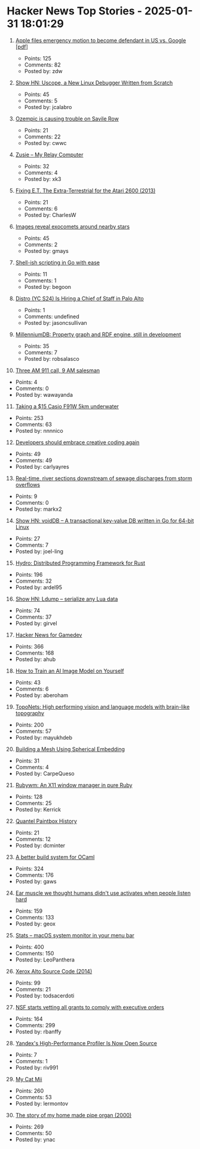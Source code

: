 # Hacker News Top Stories - 2025-01-31 18:01:29

1. [Apple files emergency motion to become defendant in US vs. Google [pdf]](https://storage.courtlistener.com/recap/gov.uscourts.dcd.223205/gov.uscourts.dcd.223205.1158.0_1.pdf)
   - Points: 125
   - Comments: 82
   - Posted by: zdw

2. [Show HN: Uscope, a New Linux Debugger Written from Scratch](https://github.com/jcalabro/uscope)
   - Points: 45
   - Comments: 5
   - Posted by: jcalabro

3. [Ozempic is causing trouble on Savile Row](https://www.thetimes.com/life-style/luxury/article/ozempic-trouble-on-savile-row-times-luxury-xn92lklxh)
   - Points: 21
   - Comments: 22
   - Posted by: cwwc

4. [Zusie – My Relay Computer](http://www.nablaman.com/relay/about.php)
   - Points: 32
   - Comments: 4
   - Posted by: xk3

5. [Fixing E.T. The Extra-Terrestrial for the Atari 2600 (2013)](http://www.neocomputer.org/projects/et/)
   - Points: 21
   - Comments: 6
   - Posted by: CharlesW

6. [Images reveal exocomets around nearby stars](https://skyandtelescope.org/astronomy-news/new-images-reveal-exocomets-around-74-nearby-stars/)
   - Points: 45
   - Comments: 2
   - Posted by: gmays

7. [Shell-ish scripting in Go with ease](https://github.com/bitfield/script)
   - Points: 11
   - Comments: 1
   - Posted by: begoon

8. [Distro (YC S24) Is Hiring a Chief of Staff in Palo Alto](https://www.ycombinator.com/companies/distro/jobs/VrBerJw-chief-of-staff)
   - Points: 1
   - Comments: undefined
   - Posted by: jasoncsullivan

9. [MillenniumDB: Property graph and RDF engine, still in development](https://github.com/MillenniumDB/MillenniumDB)
   - Points: 35
   - Comments: 7
   - Posted by: robsalasco

10. [Three AM 911 call, 9 AM salesman](https://a.wholelottanothing.org/when-everything-becomes-a-profit-center/)
   - Points: 4
   - Comments: 0
   - Posted by: wawayanda

11. [Taking a $15 Casio F91W 5km underwater](https://www.watchesofespionage.com/blogs/woe-dispatch/casio-f91w-diving-underwater-pressure-test)
   - Points: 253
   - Comments: 63
   - Posted by: nnnnico

12. [Developers should embrace creative coding again](https://www.figma.com/blog/why-developers-should-embrace-creative-coding-again/)
   - Points: 49
   - Comments: 49
   - Posted by: carlyayres

13. [Real-time, river sections downstream of sewage discharges from storm overflows](https://www.sewagemap.co.uk/)
   - Points: 9
   - Comments: 0
   - Posted by: markx2

14. [Show HN: voidDB – A transactional key-value DB written in Go for 64-bit Linux](https://github.com/voidDB/voidDB)
   - Points: 27
   - Comments: 7
   - Posted by: joel-ling

15. [Hydro: Distributed Programming Framework for Rust](https://hydro.run/docs/hydro/)
   - Points: 196
   - Comments: 32
   - Posted by: ardel95

16. [Show HN: Ldump – serialize any Lua data](https://github.com/girvel/ldump)
   - Points: 74
   - Comments: 37
   - Posted by: girvel

17. [Hacker News for Gamedev](https://gamedev.city/)
   - Points: 366
   - Comments: 168
   - Posted by: ahub

18. [How to Train an AI Image Model on Yourself](https://www.coryzue.com/writing/make-ai-pictures-of-yourself/)
   - Points: 43
   - Comments: 6
   - Posted by: aberoham

19. [TopoNets: High performing vision and language models with brain-like topography](https://arxiv.org/abs/2501.16396)
   - Points: 200
   - Comments: 57
   - Posted by: mayukhdeb

20. [Building a Mesh Using Spherical Embedding](https://andrews.wiki/spherical-mesh)
   - Points: 31
   - Comments: 4
   - Posted by: CarpeQueso

21. [Rubywm: An X11 window manager in pure Ruby](https://github.com/vidarh/rubywm)
   - Points: 128
   - Comments: 25
   - Posted by: Kerrick

22. [Quantel Paintbox History](https://www.quantelpaintbox.com/history.html)
   - Points: 21
   - Comments: 12
   - Posted by: dcminter

23. [A better build system for OCaml](https://blog.janestreet.com/how-we-accidentally-built-a-better-build-system-for-ocaml-index/)
   - Points: 324
   - Comments: 176
   - Posted by: gaws

24. [Ear muscle we thought humans didn't use activates when people listen hard](https://www.frontiersin.org/news/2025/01/31/ear-muscle-wiggling-ears-activates-listening-frontiers-neuroscience)
   - Points: 159
   - Comments: 133
   - Posted by: geox

25. [Stats – macOS system monitor in your menu bar](https://github.com/exelban/stats)
   - Points: 400
   - Comments: 150
   - Posted by: LeoPanthera

26. [Xerox Alto Source Code (2014)](https://computerhistory.org/blog/xerox-alto-source-code/)
   - Points: 99
   - Comments: 21
   - Posted by: todsacerdoti

27. [NSF starts vetting all grants to comply with executive orders](https://www.science.org/content/article/exclusive-nsf-starts-vetting-all-grants-comply-trump-s-orders)
   - Points: 164
   - Comments: 299
   - Posted by: rbanffy

28. [Yandex's High-Performance Profiler Is Now Open Source](https://medium.com/yandex/yandexs-high-performance-profiler-is-now-open-source-95e291df9d18)
   - Points: 7
   - Comments: 1
   - Posted by: riv991

29. [My Cat Mii](https://www.theparisreview.org/blog/2025/01/20/my-cat-mii/)
   - Points: 260
   - Comments: 53
   - Posted by: lermontov

30. [The story of my home made pipe organ (2000)](https://www.sentex.ca/~mwandel/organ/organ.html)
   - Points: 269
   - Comments: 50
   - Posted by: ynac

